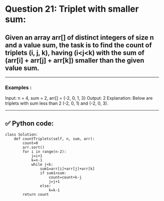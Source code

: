 # Question 21: Triplet with smaller sum:

## Given an array arr[] of distinct integers of size n and a value sum, the task is to find the count of triplets (i, j, k), having (i<j<k) with the sum of (arr[i] + arr[j] + arr[k]) smaller than the given value sum.

---
### Examples :
Input: n = 4, sum = 2, arr[] = {-2, 0, 1, 3}
Output:  2
Explanation: Below are triplets with sum less than 2 (-2, 0, 1) and (-2, 0, 3). 

---
## ✅ Python code:

```
class Solution:
    def countTriplets(self, n, sum, arr):
        count=0
        arr.sort()
        for i in range(n-2):
            j=i+1
            k=n-1
            while j<k:
                sum1=arr[i]+arr[j]+arr[k]
                if sum1<sum:
                    count=count+k-j
                    j=j+1
                else:
                    k=k-1
        return count
```
